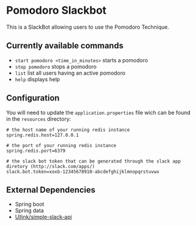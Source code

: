 # Pomodoro Slackbot
This is a SlackBot allowing users to use the Pomodoro Technique.

## Currently available commands
- `start pomodoro <time_in_minutes>` starts a pomodoro
- `stop pomodoro` stops a pomodoro
- `list` list all users having an active pomodoro
- `help` displays help

## Configuration
You will need to update the `application.properties` file wich can be found in the `resources` directory:
```
# the host name of your running redis instance
spring.redis.host=127.0.0.1

# the port of your running redis instance
spring.redis.port=6379

# the slack bot token that can be generated through the slack app diretory (http://slack.com/apps/)
slack.bot.token=xoxb-12345678910-abcdefghijklmnopqrstuvwx
```

## External Dependencies
* Spring boot
* Spring data
* [Ullink/simple-slack-api](https://github.com/Ullink/simple-slack-api)
